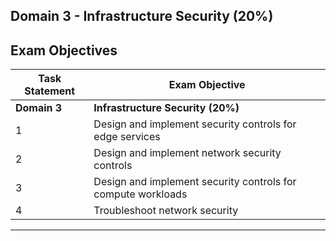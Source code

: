 ## Domain 3	- Infrastructure Security (20%)

## Exam Objectives 

| Task Statement | Exam Objective     | 
| ------------------------ | ------------------ | 
| **Domain 3** | **Infrastructure Security (20%)**
| 1 | Design and implement security controls for edge services
| 2 | Design and implement network security controls 
| 3 | Design and implement security controls for compute workloads 
| 4 | Troubleshoot network security


--- 
